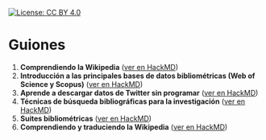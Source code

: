 [![License: CC BY 4.0](https://img.shields.io/badge/License-CC_BY_4.0-lightgrey.svg)](https://creativecommons.org/licenses/by/4.0/)

# Guiones

1. **Comprendiendo la Wikipedia** ([ver en HackMD](https://hackmd.io/@Wences/1_wikipedia))
2. **Introducción a las principales bases de datos bibliométricas (Web of Science y Scopus)** ([ver en HackMD](https://hackmd.io/@Wences/2_introducción_bibliometría))
3. **Aprende a descargar datos de Twitter sin programar** ([ver en HackMD](https://hackmd.io/@Wences/3_tweet_downloader))
4. **Técnicas de búsqueda bibliográficas para la investigación** ([ver en HackMD](https://hackmd.io/@Wences/4_técnicas_búsqueda_bibliográfica))
5. **Suites bibliométricas** ([ver en HackMD](https://hackmd.io/@Wences/5_incites_scival))
6. **Comprendiendo y traduciendo la Wikipedia** ([ver en HackMD](https://hackmd.io/@Wences/6_traduciendo_wikipedia))
